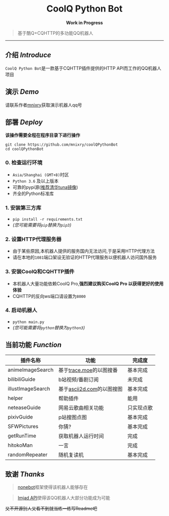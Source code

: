 <h1 align="center">CoolQ Python Bot</h1>
<p align="center"><b>Work in Progress</b></p>

> 基于酷Q+CQHTTP的多功能QQ机器人

---

## **介绍**  *Introduce*

`CoolQ Python Bot`是一款基于CQHTTP插件提供的HTTP API而工作的QQ机器人项目

## **演示** *Demo*

请联系作者[mnixry](mailto:admin@mnixry.cn)获取演示机器人qq号

## **部署** *Deploy*

**该操作需要全程在程序目录下进行操作**

```shell
git clone https://github.com/mnixry/coolQPythonBot
cd coolQPythonBot
```

### 0. 检查运行环境
- `Asia/Shanghai (GMT+8)`时区
- `Python 3.6` 及以上版本
- 可靠的pypi源([推荐清华tuna镜像](https://mirror.tuna.tsinghua.edu.cn/help/pypi/))
- 齐全的Python标准库

### 1. 安装第三方库
- `pip install -r requirements.txt`
- *(您可能需要将`pip`替换为`pip3`)*

### 2. 设置HTTP代理服务器
- 由于某些原因,本机器人提供的服务国内无法访问,于是采用HTTP代理方法
- 请在本地的`1081`端口架设无验证的HTTP代理服务以便机器人访问国外服务

### 3. 安装CoolQ和CQHTTP插件
- 本机器人大量功能依赖CoolQ Pro,**强烈建议购买CoolQ Pro 以获得更好的使用体验**
- CQHTTP的反向ws端口请设置为`8000`

### 4. 启动机器人
- `python main.py`
- *(您可能需要将`python`替换为`python3`)*

## **当前功能** *Function*

插件名称|功能|完成度
---|---|---
animeImageSearch|基于[trace.moe](https://trace.moe)的以图搜番|基本完成
bilibiliGuide|b站视频/番剧订阅|未完成
illustImageSearch|基于[ascii2d.com](https://ascii2d.com)的以图搜图|基本完成
helper|帮助插件|能用
neteaseGuide|网易云歌曲相关功能|只实现点歌
pixivGuide|p站搜图点图|基本完成
SFWPictures|你猜?|基本完成
getRunTime|获取机器人运行时间|完成
hitokoMan|一言|完成
randomRepeater|随机复读机|基本完成

## **致谢** *Thanks*
>[nonebot](https://none.rclab.tk)框架使得该机器人能够存在

>[Imjad API](https://api.imjad.cn)使得该QQ机器人大部分功能成为可能


<del>又不开源别人又看不到就当练一练写Readme吧</del>